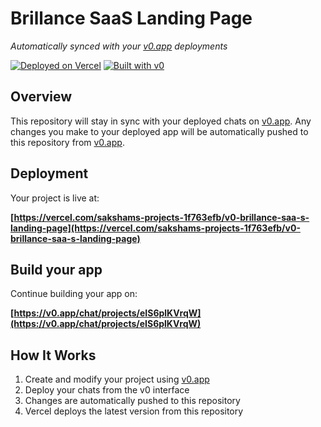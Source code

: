 # Brillance SaaS Landing Page

*Automatically synced with your [v0.app](https://v0.app) deployments*

[![Deployed on Vercel](https://img.shields.io/badge/Deployed%20on-Vercel-black?style=for-the-badge&logo=vercel)](https://vercel.com/sakshams-projects-1f763efb/v0-brillance-saa-s-landing-page)
[![Built with v0](https://img.shields.io/badge/Built%20with-v0.app-black?style=for-the-badge)](https://v0.app/chat/projects/eIS6plKVrqW)

## Overview

This repository will stay in sync with your deployed chats on [v0.app](https://v0.app).
Any changes you make to your deployed app will be automatically pushed to this repository from [v0.app](https://v0.app).

## Deployment

Your project is live at:

**[https://vercel.com/sakshams-projects-1f763efb/v0-brillance-saa-s-landing-page](https://vercel.com/sakshams-projects-1f763efb/v0-brillance-saa-s-landing-page)**

## Build your app

Continue building your app on:

**[https://v0.app/chat/projects/eIS6plKVrqW](https://v0.app/chat/projects/eIS6plKVrqW)**

## How It Works

1. Create and modify your project using [v0.app](https://v0.app)
2. Deploy your chats from the v0 interface
3. Changes are automatically pushed to this repository
4. Vercel deploys the latest version from this repository